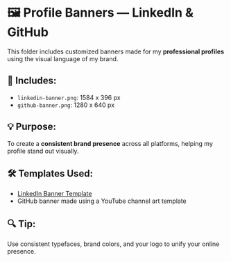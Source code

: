 # 🖼 Profile Banners — LinkedIn & GitHub

This folder includes customized banners made for my **professional profiles** using the visual language of my brand.

## 📌 Includes:
- `linkedin-banner.png`: 1584 x 396 px
- `github-banner.png`: 1280 x 640 px

## 💡 Purpose:
To create a **consistent brand presence** across all platforms, helping my profile stand out visually.

## 🛠 Templates Used:
- [LinkedIn Banner Template](https://www.canva.com/templates/EAE96s4_mYc-dark-modern-linkedin-banner/)
- GitHub banner made using a YouTube channel art template

## 🔍 Tip:
Use consistent typefaces, brand colors, and your logo to unify your online presence.
